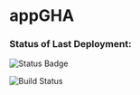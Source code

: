 # appGHA


### Status of Last Deployment:
![Status Badge](https://github.com/isboston/appGHA/workflows/my-github-actions/badge.svg?branch=main)


![Build Status](https://github.com/isboston/appGHA/workflows/my-github-actions/badge.svg)
